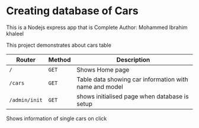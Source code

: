 # Creating database of Cars 
This is a Nodejs express app that is Complete
Author: Mohammed Ibrahim khaleel

This project demonstrates about cars table 

| Router | Method | Description |
|--|--|--|
| `/` | `GET` | Shows Home page |
| `/cars` | `GET` | Table data showing car information with name and model |
| `/admin/init` | `GET` | shows initialised page when database is setup |

Shows information of single cars on click 
